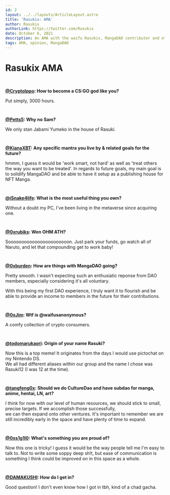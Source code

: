 ```yaml
---
id: 2
layout: ../../layouts/ArticleLayout.astro
title: 'Rasukix: AMA'
author: Rasukix
authorLink: https://twitter.com/Rasukix
date: October 6, 2021
description: An AMA with the waifu Rasukix, MangaDAO contributer and otaku NFT art collector extraordinaire
tags: AMA, opinion, MangaDAO
---
```


# Rasukix AMA

```
  
```

__[@CryptoIppo](https://twitter.com/CryptoIppo): How to become a CS:GO god like you?__

Put simply, 3000 hours.

```
  
```

__[@Petts5](https://twitter.com/Petts5): Why no Sam?__

We only stan Jabami Yumeko in the house of Rasuki.

```
  
```

__[@KianaXBT](https://twitter.com/KianaXBT): Any specific mantra you live by & related goals for the future?__

hmmm, I guess it would be 'work smart, not hard' as well as 'treat others the way you want to be treated'.
In regards to future goals, my main goal is to solidify MangaDAO and be able to have it setup as a publishing house for NFT Manga.

```
  
```

__[@iSnake4life](https://twitter.com/iSnake4life): What is the most useful thing you own?__

Without a doubt my PC, I've been living in the metaverse since acquiring one.

```
  
```

__[@0xrubiks](https://twitter.com/0xrubiks): Wen OHM ATH?__

Sooooooooooooooooooooooon. Just park your funds, go watch all of Naruto, and let that compounding get to work baby!

```
  
```

__[@0xburden](https://twitter.com/0xburden): How are things with MangaDAO going?__

Pretty smooth. I wasn't expecting such an enthusiatic reponse from DAO members, especially considering it's all voluntary.  

With this being my first DAO experience, I truly want it to flourish and be able to provide an income to members in the future for their contributions.

```
  
```

__[@0xJim](https://twitter.com/0xJim): Wtf is @waifusanonymous?__


A comfy collection of crypto consumers.

```
  
```

__[@todomarukaori](https://twitter.com/todomarukaori): Origin of your name Rasuki?__

Now this is a top meme! It originates from the days I would use pictochat on my Nintendo DS.  
We all had different aliases within our group and the name I chose was Rasuki12 (I was 12 at the time).

```
  
```

__[@tangfeng0x](https://twitter.com/tangfeng0x): Should we do CultureDao and have subdao for manga, anime, hentai, LN, art?__

I think for now with our level of human resources, we should stick to small, precise targets. If we accomplish those successfully,  
we can then expand onto other ventures. It's important to remember we are still incredibly early in the space and have plenty of time to expand.

```
  
```

__[@0xs1g1l0](https://twitter.com/0xs1g1l0): What's something you are proud of?__

Now this one is tricky! I guess it would be the way people tell me I'm easy to talk to. Not to write some soppy deep sh!t, but ease of communication is something I think could be improved on in this space as a whole.

```
  
```

__[@DAMAKUSHI](https://twitter.com/DAMAKUSHI): How do I get in?__

Good question! I don't even know how I got in tbh, kind of a chad gacha.
